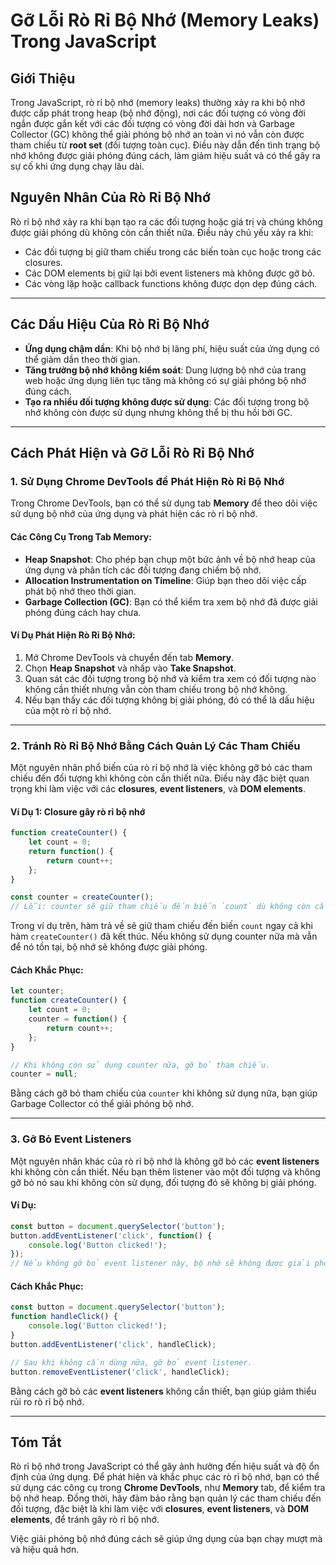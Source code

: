 # Gỡ Lỗi Rò Rỉ Bộ Nhớ (Memory Leaks) Trong JavaScript

## Giới Thiệu

Trong JavaScript, rò rỉ bộ nhớ (memory leaks) thường xảy ra khi bộ nhớ được cấp phát trong heap (bộ nhớ động), nơi các đối tượng có vòng đời ngắn được gắn kết với các đối tượng có vòng đời dài hơn và Garbage Collector (GC) không thể giải phóng bộ nhớ an toàn vì nó vẫn còn được tham chiếu từ **root set** (đối tượng toàn cục). Điều này dẫn đến tình trạng bộ nhớ không được giải phóng đúng cách, làm giảm hiệu suất và có thể gây ra sự cố khi ứng dụng chạy lâu dài.

## Nguyên Nhân Của Rò Rỉ Bộ Nhớ

Rò rỉ bộ nhớ xảy ra khi bạn tạo ra các đối tượng hoặc giá trị và chúng không được giải phóng dù không còn cần thiết nữa. Điều này chủ yếu xảy ra khi:

- Các đối tượng bị giữ tham chiếu trong các biến toàn cục hoặc trong các closures.
- Các DOM elements bị giữ lại bởi event listeners mà không được gỡ bỏ.
- Các vòng lặp hoặc callback functions không được dọn dẹp đúng cách.

---

## Các Dấu Hiệu Của Rò Rỉ Bộ Nhớ

- **Ứng dụng chậm dần**: Khi bộ nhớ bị lãng phí, hiệu suất của ứng dụng có thể giảm dần theo thời gian.
- **Tăng trưởng bộ nhớ không kiểm soát**: Dung lượng bộ nhớ của trang web hoặc ứng dụng liên tục tăng mà không có sự giải phóng bộ nhớ đúng cách.
- **Tạo ra nhiều đối tượng không được sử dụng**: Các đối tượng trong bộ nhớ không còn được sử dụng nhưng không thể bị thu hồi bởi GC.

---

## Cách Phát Hiện và Gỡ Lỗi Rò Rỉ Bộ Nhớ

### 1. **Sử Dụng Chrome DevTools để Phát Hiện Rò Rỉ Bộ Nhớ**

Trong Chrome DevTools, bạn có thể sử dụng tab **Memory** để theo dõi việc sử dụng bộ nhớ của ứng dụng và phát hiện các rò rỉ bộ nhớ.

#### Các Công Cụ Trong Tab Memory:

- **Heap Snapshot**: Cho phép bạn chụp một bức ảnh về bộ nhớ heap của ứng dụng và phân tích các đối tượng đang chiếm bộ nhớ.
- **Allocation Instrumentation on Timeline**: Giúp bạn theo dõi việc cấp phát bộ nhớ theo thời gian.
- **Garbage Collection (GC)**: Bạn có thể kiểm tra xem bộ nhớ đã được giải phóng đúng cách hay chưa.

#### Ví Dụ Phát Hiện Rò Rỉ Bộ Nhớ:

1. Mở Chrome DevTools và chuyển đến tab **Memory**.
2. Chọn **Heap Snapshot** và nhấp vào **Take Snapshot**.
3. Quan sát các đối tượng trong bộ nhớ và kiểm tra xem có đối tượng nào không cần thiết nhưng vẫn còn tham chiếu trong bộ nhớ không.
4. Nếu bạn thấy các đối tượng không bị giải phóng, đó có thể là dấu hiệu của một rò rỉ bộ nhớ.

---

### 2. **Tránh Rò Rỉ Bộ Nhớ Bằng Cách Quản Lý Các Tham Chiếu**

Một nguyên nhân phổ biến của rò rỉ bộ nhớ là việc không gỡ bỏ các tham chiếu đến đối tượng khi không còn cần thiết nữa. Điều này đặc biệt quan trọng khi làm việc với các **closures**, **event listeners**, và **DOM elements**.

#### Ví Dụ 1: Closure gây rò rỉ bộ nhớ

```javascript
function createCounter() {
    let count = 0;
    return function() {
        return count++;
    };
}

const counter = createCounter();
// Lỗi: counter sẽ giữ tham chiếu đến biến `count` dù không còn cần thiết.
```

Trong ví dụ trên, hàm trả về sẽ giữ tham chiếu đến biến `count` ngay cả khi hàm `createCounter()` đã kết thúc. Nếu không sử dụng counter nữa mà vẫn để nó tồn tại, bộ nhớ sẽ không được giải phóng.

#### Cách Khắc Phục:

```javascript
let counter;
function createCounter() {
    let count = 0;
    counter = function() {
        return count++;
    };
}

// Khi không còn sử dụng counter nữa, gỡ bỏ tham chiếu.
counter = null;
```

Bằng cách gỡ bỏ tham chiếu của `counter` khi không sử dụng nữa, bạn giúp Garbage Collector có thể giải phóng bộ nhớ.

---

### 3. **Gỡ Bỏ Event Listeners**

Một nguyên nhân khác của rò rỉ bộ nhớ là không gỡ bỏ các **event listeners** khi không còn cần thiết. Nếu bạn thêm listener vào một đối tượng và không gỡ bỏ nó sau khi không còn sử dụng, đối tượng đó sẽ không bị giải phóng.

#### Ví Dụ:

```javascript
const button = document.querySelector('button');
button.addEventListener('click', function() {
    console.log('Button clicked!');
});
// Nếu không gỡ bỏ event listener này, bộ nhớ sẽ không được giải phóng.
```

#### Cách Khắc Phục:

```javascript
const button = document.querySelector('button');
function handleClick() {
    console.log('Button clicked!');
}
button.addEventListener('click', handleClick);

// Sau khi không cần dùng nữa, gỡ bỏ event listener.
button.removeEventListener('click', handleClick);
```

Bằng cách gỡ bỏ các **event listeners** không cần thiết, bạn giúp giảm thiểu rủi ro rò rỉ bộ nhớ.

---

## Tóm Tắt

Rò rỉ bộ nhớ trong JavaScript có thể gây ảnh hưởng đến hiệu suất và độ ổn định của ứng dụng. Để phát hiện và khắc phục các rò rỉ bộ nhớ, bạn có thể sử dụng các công cụ trong **Chrome DevTools**, như **Memory** tab, để kiểm tra bộ nhớ heap. Đồng thời, hãy đảm bảo rằng bạn quản lý các tham chiếu đến đối tượng, đặc biệt là khi làm việc với **closures**, **event listeners**, và **DOM elements**, để tránh gây rò rỉ bộ nhớ.

Việc giải phóng bộ nhớ đúng cách sẽ giúp ứng dụng của bạn chạy mượt mà và hiệu quả hơn.